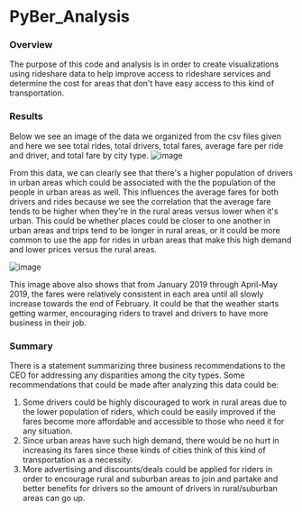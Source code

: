 # PyBer_Analysis

### Overview

The purpose of this code and analysis is in order to create visualizations using rideshare data to help improve access to rideshare services and determine the cost for areas that don't have easy access to this kind of transportation.

### Results

Below we see an image of the data we organized from the csv files given and here we see total rides, total drivers, total fares, average fare per ride and driver, and total fare by city type.
![image](https://user-images.githubusercontent.com/57331058/135365697-d00524e8-a870-4241-adf1-8cbb71f5fa14.png)

From this data, we can clearly see that there's a higher population of drivers in urban areas which could be associated with the the population of the people in urban areas as well. This influences the average fares for both drivers and rides because we see the correlation that the average fare tends to be higher when they're in the rural areas versus lower when it's urban. This could be whether places could be closer to one another in urban areas and trips tend to be longer in rural areas, or it could be more common to use the app for rides in urban areas that make this high demand and lower prices versus the rural areas.

![image](https://user-images.githubusercontent.com/57331058/135366295-3cb7d326-1101-46f1-86c9-a244ef235980.png)

This image above also shows that from January 2019 through April-May 2019, the fares were relatively consistent in each area until all slowly increase towards the end of February. It could be that the weather starts getting warmer, encouraging riders to travel and drivers to have more business in their job.

### Summary

There is a statement summarizing three business recommendations to the CEO for addressing any disparities among the city types.
Some recommendations that could be made after analyzing this data could be:
1) Some drivers could be highly discouraged to work in rural areas due to the lower population of riders, which could be easily improved if the fares become more affordable and accessible to those who need it for any situation.
2) Since urban areas have such high demand, there would be no hurt in increasing its fares since these kinds of cities think of this kind of transportation as a necessity.
3) More advertising and discounts/deals could be applied for riders in order to encourage rural and suburban areas to join and partake and better benefits for drivers so the amount of drivers in rural/suburban areas can go up.
